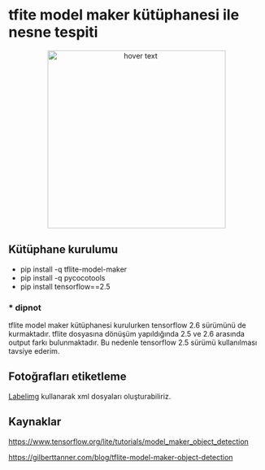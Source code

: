 # tfite model maker kütüphanesi ile nesne tespiti

<p align="center">
  <img src="https://raw.githubusercontent.com/mecitsezginn/object_detection_with_tflite_model_maker/main/img.jpg" width="350" title="hover text">
</p>

## Kütüphane kurulumu
- pip install -q tflite-model-maker
- pip install -q pycocotools
- pip install tensorflow==2.5

### * dipnot
tflite model maker kütüphanesi kurulurken tensorflow 2.6 sürümünü de kurmaktadır. tflite dosyasına dönüşüm yapıldığında 2.5 ve 2.6 arasında 
output farkı bulunmaktadır. Bu nedenle tensorflow 2.5 sürümü kullanılması tavsiye ederim.

## Fotoğrafları etiketleme
[Labelimg](https://github.com/tzutalin/labelImg) kullanarak xml dosyaları oluşturabiliriz.


## Kaynaklar
https://www.tensorflow.org/lite/tutorials/model_maker_object_detection

https://gilberttanner.com/blog/tflite-model-maker-object-detection
